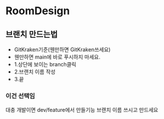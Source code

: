 # RoomDesign


## 브랜치 만드는법
- GitKraken기준(웬만하면 GitKraken쓰세요)
- 웬만하면 main에 바로 푸시하지 마세요.
- 1.상단에 보이는 branch클릭
- 2.브랜치 이름 작성
- 3.끝


### 이건 선택임
대충 개발이면 dev/feature에서 만들기능 브랜치 이름 쓰시고 만드세요




